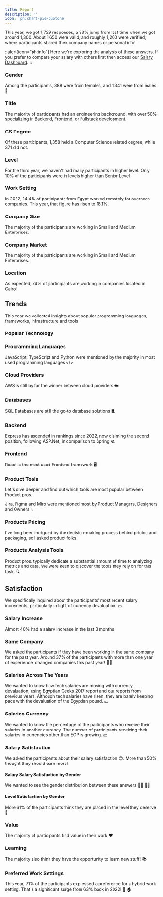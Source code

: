 ```yaml
---
title: Report
description: ''
icon: 'ph:chart-pie-duotone'
---
```


This year, we got 1,729 responses, a 33% jump from last time when we got around 1,300. About 1,650 were valid, and roughly 1,200 were verified, where participants shared their company names or personal info! 

::alert{icon="ph:info"}
  Here we're exploring the analysis of these answers. If you prefer to compare your salary with others first then access our [Salary Dashboard](/2024/dashboard).
::

### Gender

Among the participants, 388 were from females, and 1,341 were from males 🎉

<ContentChartPie 
  :labels='["Male", "Female"]'
  :series='[77.6, 22.4]'>
</ContentChartPie>

### Title

The majority of participants had an engineering background, with over 50% specializing in Backend, Frontend, or Fullstack development.

<ContentChartPie 
  :labels='[
    "Ai & Automation",
    "Backend",
    "CRM Developer",
    "Data Analytics",
    "Data Engineer",
    "Data Scientist",
    "DevOps/SRE/Platform",
    "Embedded Systems",
    "Engineering Manager",
    "Executive",
    "Frontend",
    "Fullstack",
    "Hardware",
    "Mobile",
    "Product Manager",
    "Product Owner",
    "QA/SDET",
    "R&D",
    "Scrum Master",
    "Security/Networks",
    "Systems Architect",
    "Technical Support",
    "UI & UX"
  ]'
  :series='[
    0.9,
    24.2,
    0.4,
    4.3,
    2.7,
    2.8,
    4.6,
    2.7,
    1.2,
    0.5,
    11.5,
    18,
    0.3,
    7.3,
    2.9,
    1.8,
    4.6,
    1.8,
    0.3,
    2,
    0.9,
    2.3,
    2.1
  ]'>
</ContentChartPie>

### CS Degree

Of these participants, 1,358 held a Computer Science related degree, while 371 did not.

<ContentChartPie 
  :labels='["Yes", "No"]'
  :series='[8.5, 21.5]'>
</ContentChartPie>

### Level

For the third year, we haven't had many participants in higher level.
Only 10% of the participants were in levels higher than Senior Level.

<ContentChartPie 
  :labels='[
    "CXO",
    "Director",
    "Group Director",
    "Group Product Manager",
    "Head of Products",
    "Intern",
    "Junior",
    "Manager",
    "Mid-Level",
    "Principal",
    "Senior Manager",
    "Senior Principal",
    "Senior Staff",
    "Senior",
    "Staff",
    "Team Lead",
    "VP"
  ]'
  :series='[
    0.3,
    0.2,
    1.8,
    0.2,
    0.1,
    0.2,
    37.8,
    1.6,
    29.3,
    0.5,
    0.2,
    0.1,
    0.5,
    22.3,
    1.1,
    3.8,
    0.1
  ]'>
</ContentChartPie>

### Work Setting

In 2022, 14.4% of participants from Egypt worked remotely for overseas companies. This year, that figure has risen to 18.1%.

<ContentChartPie 
  :labels='[
    "Hybrid",
    "Office",
    "Relocated",
    "Remote/Abroad",
    "Remote/Egypt"
  ]'
  :series='[
    44,
    16.6,
    2.6,
    18.1,
    18.7
  ]'>
</ContentChartPie>

### Company Size

The majority of the participants are working in Small and Medium Enterprises.

<ContentChartPie 
  :labels='[
    "Large Enterprise / Corporation",
    "SME",
    "Start-up"
  ]'
  :series='[
    33.7,
    34.5,
    31.8
  ]'>
</ContentChartPie>

### Company Market

The majority of the participants are working in Small and Medium Enterprises.

<ContentChartPie 
  :labels='[
    "Global",
    "Local",
    "Regional"
  ]'
  :series='[
    44.1,
    16.5,
    39.4
  ]'>
</ContentChartPie>

### Location

As expected, 74% of participants are working in companies located in Cairo!

<ContentChartPie 
  :labels='[
    "Alexandria",
    "Cairo",
    "No Office in Egypt",
    "Others"
  ]'
  :series='[
    4.9,
    74,
    15.2,
    5.9
  ]'>
</ContentChartPie>

## Trends

This year we collected insights about popular programming languages, frameworks, infrastructure and tools

### **Popular Technology**

### Programming Languages

JavaScript, TypeScript and Python were mentioned by the majority in most used programming languages </>

<ContentChartPie
  :labels='[
    "JavaScript",
    "TypeScript",
    "PHP",
    "Ruby",
    "Python",
    "Java",
    "C#",
    "C/C++",
    "Go",
    "Kotlin",
    "Swift",
    "Dart",
    "Scala",
    "R",
    "Rust"
  ]'
  :series='[
    43.2, 
    31.4,
    8.6,
    3.1,
    30.2,
    18.2,
    16.9,
    6.6,
    4.9,
    4.2,
    3.5,
    2.3,
    0.4,
    0.6,
    0.4
  ]'>
</ContentChartPie>

### Cloud Providers

AWS is still by far the winner between cloud providers ☁️

<ContentChartPie
  :labels='[
    "AWS",
    "Azure",
    "Cloudflare",
    "Firebase",
    "GCP",
    "Self-hosted"
  ]'
  :series='[
    50.7, 
    28.1,
    4.4,
    12.4,
    11.2,
    23
  ]'>
</ContentChartPie>

### Databases

SQL Databases are still the go-to database solutions 🛢.

<ContentChartPie
  :labels='["Postgres", "SQL Server", "Redis", "MongoDB", "SQLite", "MySQL", "Elastic Search", "Oracle", "Firebase"]'
  :series='[36.5, 26.4, 14.7, 25.1, 8.3, 36.4, 10.3, 10.7, 7.6]'>
</ContentChartPie>

### Backend

Express has ascended in rankings since 2022, now claiming the second position, following ASP.Net, in comparison to Spring ⚙️.

<ContentChartPie
  :labels='["Laravel", "ASP.Net", "Spring", "Express", "Flask", "FastAPI", "Django", "Nest.js", "RoR"]'
  :series='[7.9, 17.9, 11.6, 12.1, 5.6, 6, 6.4, 7.5, 3.7]'>
</ContentChartPie>

### Frontend

React is the most used Frontend framework 🖥️

<ContentChartPie
  :labels='["React", "Vue", "Angular", "jQuery", "Next.js"]'
  :series='[26.9, 7.6, 16.4, 5.5, 7.8]'>
</ContentChartPie>

### Product Tools

Let's dive deeper and find out which tools are most popular between Product pros.

Jira, Figma and Miro were mentioned most by Product Managers, Designers and Owners 💡

<ContentChartBar
  horizontal
  x-axis-percentage
  data-label-prefix="%"
  :labels='[
    "Notion",
    "Jira",
    "Figma",
    "Trello",
    "Mero",
    "Hotjar",
    "Confluence",
    "Looker",
    "Power BI",
    "Amplitude",
    "Product Board",
    "Aha",
    "Tableau",
    "Survey Monkey",
    "Typeform",
    "ClickUp",
    "AdobeXD"
  ]'
  :series='[{
    "name": "Percentage",
    "data": [
      24.1,
      75.9,
      63,
      24.1,
      48.1,
      13,
      29.6,
      7,
      4,
      16.7,
      11.1,
      5.6,
      5.6,
      11.1,
      5.6,
      5.6,
      7.4
    ]
  }]'>
</ContentChartBar>

### Products Pricing

I've long been intrigued by the decision-making process behind pricing and packaging, so I asked product folks.

<ContentChartPie 
  :labels='[
    "Product Managers",
    "Executives",
    "Sales & Marketing",
    "RevOps"
  ]'
  :series='[
    15.6,
    43.6,
    35.9,
    5.2
  ]'>
</ContentChartPie>

### Products Analysis Tools

Product pros. typically dedicate a substantial amount of time to analyzing metrics and data, We were keen to discover the tools they rely on for this task. 🔍

<ContentChartPie 
  :labels='[
    "Sheets/Excel",
    "SQL",
    "Programming",
    "Others"
  ]'
  :series='[
    57.1,
    20.6,
    9.1,
    13.2
  ]'>
</ContentChartPie>

## Satisfaction

We specifically inquired about the participants' most recent salary increments, particularly in light of currency devaluation. 💷

### Salary Increase

Almost 40% had a salary increase in the last 3 months

<ContentChartPie 
  :labels='[
    "A new hire",
    "Less than 3 months",
    "Less than 6 months",
    "Less than a year",
    "More than a year"
  ]'
  :series='[
    29.5,
    37.9,
    15.1,
    9.6,
    7.9
  ]'>
</ContentChartPie>

### Same Company

We asked the participants if they have been working in the same company for the past year.
Around 37% of the participants with more than one year of experience, changed companies this past year! 🤝🏼

<ContentChartBarLine
  title='Average Engineering Salaries with 3-5 Years of Experience'
  :labels='["2017", "2021", "2022", "2024"]'
  bar-title='Salary in Thousand (EGP)'
  bar-axis-label-prefix='K'
  :bar-series='[
    {
      "name": "Backend Engineer",
      "data": [14, 18, 20, 57.3]
    },
    {
      "name": "Frontend Engineer",
      "data": [14, 17.3, 18.3, 49.3]
    },
    {
      "name": "Fullstack Engineer",
      "data": [13.3, 16.7, 17.7, 52.8]
    }
  ]'
  line-axis-label-prefix=' EGP'
  :line-series='{
    "name": "USD/EGP Exchange Rate",
    "data": [18, 15, 20, 48]
  }'>
</ContentChartBarLine>

### Salaries Across The Years

We wanted to know how tech salaries are moving with currency devaluation, using Egyptian Geeks 2017 report and our reports from previous years.
Although tech salaries have risen, they are barely keeping pace with the devaluation of the Egyptian pound. 💵

<ContentChartPie 
  :labels='["Yes", "No"]'
  :series='[62.1, 37.9]'>
</ContentChartPie>

### Salaries Currency

We wanted to know the percentage of the participants who receive their salaries in another currency.
The number of participants receiving their salaries in currencies other than EGP is growing. 💵

<ContentChartPie 
  :labels='["EGP", "Other (e.g. $)", "Hybrid"]'
  :series='[67.7, 28.9, 3.4]'>
</ContentChartPie>

### Salary Satisfaction

We asked the participants about their salary satisfaction 😊. More than 50% thought they should earn more!

<ContentChartPie 
  :labels='["Yes", "I should earn more", "I should earn less", "Not Sure"]'
  :series='[30.3, 54.2, 1.6, 13.9]'>
</ContentChartPie>

#### Salary Salary Satisfaction by Gender

We wanted to see the gender distribution between these answers 👩🏽 👨🏼

<ContentChartBar
  :y-axis-percentage='true'
  :labels='["Yes", "No, I should earn more", "No, I should earn less", "Not sure"]'
  :series='[
    {
      "name": "Male",
      "data": [30.7, 55.3, 1.8, 12.2]
    },
    {
      "name": "Female",
      "data": [27.4, 52.2, 1.4, 18.7]
    }
  ]'>
</ContentChartBar>

#### Level Satisfaction by Gender

More 61% of the participants think they are placed in the level they deserve 🎉

<ContentChartBar
  :y-axis-percentage='true'
  :labels='["Yes", "No, I should be in a higher level more", "No, I should be in a lesser level", "Not sure"]'
  :series='[
    {
      "name": "Male",
      "data": [62.1, 25.6, 3, 9.4]
    },
    {
      "name": "Female",
      "data": [60.7, 22.2, 2, 15.2]
    }
  ]'>
</ContentChartBar>

### Value

The majority of participants find value in their work ❤️

<ContentChartPie 
  :labels='["Yes", "No", "Do not Care. Here for the $"]'
  :series='[69.2, 19.4, 11.4]'>
</ContentChartPie>

### Learning

The majority also think they have the opportunity to learn new stuff! 📚

<ContentChartPie 
  :labels='["Yes", "Sometimes", "No"]'
  :series='[60.4, 29.9, 9.7]'>
</ContentChartPie>

### Preferred Work Settings

This year, 71% of the participants expressed a preference for a hybrid work setting. That's a significant surge from 63% back in 2022! 🏢 🏠

<ContentChartPie 
  :labels='["Office", "Remote", "Hybrid"]'
  :series='[4.1, 24.4, 71.5]'>
</ContentChartPie>
